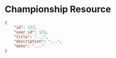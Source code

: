 # Championship Resource


```json
{
    "id": 123,
    "user_id": 123,
    "title": "...",
    "description": "...",
    "date": "..."
}
```

